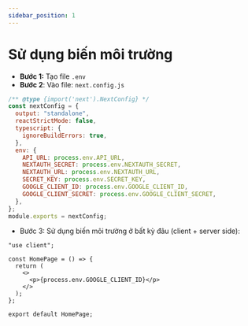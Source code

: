```yaml
---
sidebar_position: 1
---
```


# Sử dụng biến môi trường

- **Bước 1:** Tạo file `.env`
- **Bước 2**: Vào file: `next.config.js`

```js title="next.config.js"
/** @type {import('next').NextConfig} */
const nextConfig = {
  output: "standalone",
  reactStrictMode: false,
  typescript: {
    ignoreBuildErrors: true,
  },
  env: {
    API_URL: process.env.API_URL,
    NEXTAUTH_SECRET: process.env.NEXTAUTH_SECRET,
    NEXTAUTH_URL: process.env.NEXTAUTH_URL,
    SECRET_KEY: process.env.SECRET_KEY,
    GOOGLE_CLIENT_ID: process.env.GOOGLE_CLIENT_ID,
    GOOGLE_CLIENT_SECRET: process.env.GOOGLE_CLIENT_SECRET,
  },
};
module.exports = nextConfig;
```

- Bước 3: Sử dụng biến môi trường ở bất kỳ đâu (client + server side):

```tsx title="app/page.tsx"
"use client";

const HomePage = () => {
  return (
    <>
      <p>{process.env.GOOGLE_CLIENT_ID}</p>
    </>
  );
};

export default HomePage;
```
